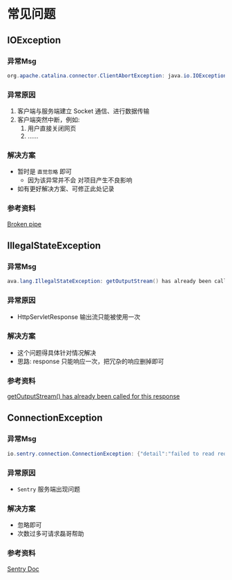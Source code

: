 # 常见问题

## IOException

### 异常Msg

```java
org.apache.catalina.connector.ClientAbortException: java.io.IOException: Broken pipe
```

### 异常原因

1. 客户端与服务端建立 Socket 通信、进行数据传输
2. 客户端突然中断，例如:
   1. 用户直接关闭网页
   2. ......

### 解决方案

- 暂时是 `直觉忽略` 即可
  - 因为该异常并不会 对项目产生不良影响
- 如有更好解决方案、可修正此处记录

### 参考资料

[Broken pipe](https://www.cnblogs.com/softidea/p/7127138.html)

## IllegalStateException

### 异常Msg

```java
ava.lang.IllegalStateException: getOutputStream() has already been called for this response
```

### 异常原因

- HttpServletResponse 输出流只能被使用一次

### 解决方案

- 这个问题得具体针对情况解决
- 思路: response 只能响应一次，把冗杂的响应删掉即可

### 参考资料

[getOutputStream() has already been called for this response](https://blog.csdn.net/cjiankai/article/details/84523764)

## ConnectionException

### 异常Msg

```java
io.sentry.connection.ConnectionException: {"detail":"failed to read request body","causes":["failed to decode zlib payload","corrupt deflate stream"]}
```

### 异常原因

- `Sentry` 服务端出现问题

### 解决方案

- 忽略即可
- 次数过多可请求磊哥帮助

### 参考资料

[Sentry Doc](https://develop.sentry.dev/sdk/overview/)

